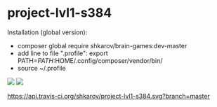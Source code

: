 # project-lvl1-s384

Installation (global version):
- composer global require shkarov/brain-games:dev-master
- add line to file ".profile": export PATH=$PATH:$HOME/.config/composer/vendor/bin/
- source ~/.profile

<a href="https://codeclimate.com/github/codeclimate/codeclimate/maintainability"><img src="https://api.codeclimate.com/v1/badges/a99a88d28ad37a79dbf6/maintainability" /></a>
<a href="https://codeclimate.com/github/codeclimate/codeclimate/test_coverage"><img src="https://api.codeclimate.com/v1/badges/a99a88d28ad37a79dbf6/test_coverage" /></a>

https://api.travis-ci.org/shkarov/project-lvl1-s384.svg?branch=master
